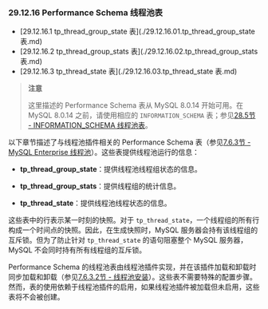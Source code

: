 ### 29.12.16 Performance Schema 线程池表

- [29.12.16.1 tp_thread_group_state 表](./29.12.16.01.tp_thread_group_state 表.md)
- [29.12.16.2 tp_thread_group_stats 表](./29.12.16.02.tp_thread_group_stats 表.md)
- [29.12.16.3 tp_thread_state 表](./29.12.16.03.tp_thread_state 表.md)

> **注意**
>
> 这里描述的 Performance Schema 表从 MySQL 8.0.14 开始可用。在 MySQL 8.0.14 之前，请使用相应的 `INFORMATION_SCHEMA` 表；参见[28.5节 - INFORMATION_SCHEMA 线程池表](#28.5-information_schema-thread-pool-tables)。

以下章节描述了与线程池插件相关的 Performance Schema 表（参见[7.6.3节 - MySQL Enterprise 线程池](#7.6.3-mysql-enterprise-thread-pool)）。这些表提供线程池运行的信息：

- **tp_thread_group_state**：提供线程池线程组状态的信息。
  
- **tp_thread_group_stats**：提供线程组的统计信息。
  
- **tp_thread_state**：提供线程池线程状态的信息。

这些表中的行表示某一时刻的快照。对于 `tp_thread_state`，一个线程组的所有行构成一个时间点的快照。因此，在生成快照时，MySQL 服务器会持有该线程组的互斥锁。但为了防止针对 `tp_thread_state` 的语句阻塞整个 MySQL 服务器，MySQL 不会同时持有所有线程组的互斥锁。

Performance Schema 的线程池表由线程池插件实现，并在该插件加载和卸载时同步加载和卸载（参见[7.6.3.2节 - 线程池安装](#7.6.3.2-thread-pool-installation)）。这些表不需要特殊的配置步骤。然而，表的使用依赖于线程池插件的启用，如果线程池插件被加载但未启用，这些表将不会被创建。